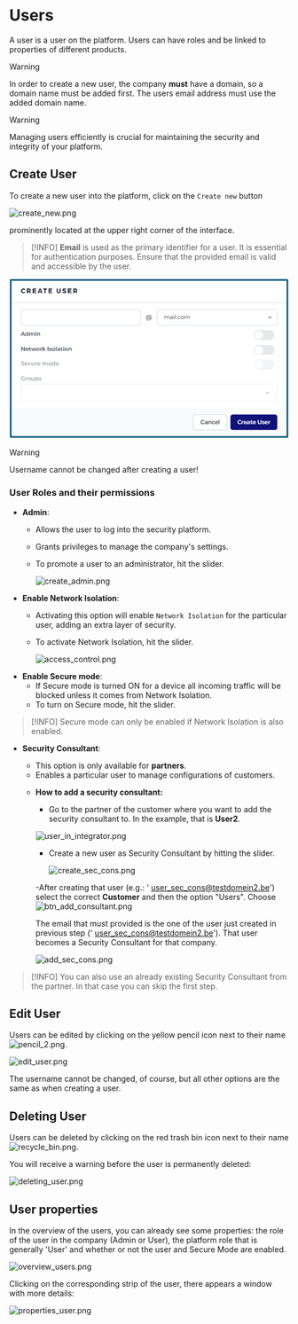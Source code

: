 # Users

A user is a user on the platform. Users can have roles and be linked to properties of different products.


> [!WARNING]
> In order to create a new user, the company **must** have a domain, so a domain name must be added first. The users email address must use the added domain name.

> [!WARNING]
> Managing users efficiently is crucial for maintaining the security and integrity of your platform. 


## Create User
To create a new user into the platform, click on the `Create new`  button

![create_new.png](/create_new.png)

prominently located at the upper right corner of the interface.

> [!INFO]
> **Email** is used as the primary identifier for a user. It is essential for authentication purposes. Ensure that the provided email is valid and accessible by the user. 

![create_user.png](create_user.png ':size=500x300')

> [!WARNING]
>  Username cannot be changed after creating a user! 

### User Roles and their permissions

- **Admin**:
  - Allows the user to log into the security platform.
  - Grants privileges to manage the company's settings.
  - To promote a user to an administrator, hit the slider.

    ![create_admin.png](/create_admin.png ':size=500x300')


 
- **Enable Network Isolation**:
  - Activating this option will enable `Network Isolation` for the particular user, adding an extra layer of security.
  - To activate Network Isolation, hit the slider.
  
    ![access_control.png](/access_control.png ':size=500x300')

  
<!-- > [!INFO]
>  Before adding a user, a domain name must be added first. The users email address must use the added domain name. -->

  
- **Enable Secure mode**:
  - If Secure mode is turned ON for a device all incoming traffic will be blocked unless it comes from Network Isolation.
  - To turn on Secure mode, hit the slider.

> [!INFO]
>  Secure mode can only be enabled if Network Isolation is also enabled. 

- **Security Consultant**:
   - This option is only available for **partners**.
   - Enables a particular user to manage configurations of customers.
   <!-- - To gain access, the security consultant must be created as an admin. -->

    <!-- ![security_consultant_2.png](/security_consultant_2.png ':size=800') -->

   - **How to add a security consultant:**

      - Go to the partner of the customer where you want to add the security consultant to. In the example, that is **User2**. 

       ![user_in_integrator.png](/user_in_integrator.png ':size=800')

      - Create a new user as Security Consultant by hitting the slider.

        ![create_sec_cons.png](/create_sec_cons.png ':size=500x300')

      -After creating that user (e.g.: ' user_sec_cons@testdomein2.be') select the correct **Customer** and then the option "Users". Choose 
       ![btn_add_consultant.png](/btn_add_consultant.png ':size=150x25')
      
      
      The email that must provided is the one of the user just created in previous step (' user_sec_cons@testdomein2.be'). That user becomes a Security Consultant for that company.

      ![add_sec_cons.png](/add_sec_cons.png ':size=500x300')

> [!INFO]
>  You can also use an already existing Security Consultant from the partner. In that case you can skip the first step.      
     

## Edit User
  
 Users can be edited by clicking on the yellow pencil icon next to their name ![pencil_2.png](/icon_edit.png ':size=35').
 
  ![edit_user.png](/edit_user.png ':size=500x350')
  
  The username cannot be changed, of course, but all other options are the same as when creating a user.
  
## Deleting User

 Users can be deleted by clicking on the red trash bin icon next to their name ![recycle_bin.png](/icon_delete.png ':size=35').
 
 You will receive a warning before the user is permanently deleted:
 
 ![deleting_user.png](/deleting_user.png ':size=500x150')


## User properties

 In the overview of the users, you can already see some properties: the role of the user in the company (Admin or User), the platform role that is generally 'User' and whether or not the user and Secure Mode are enabled.

 ![overview_users.png](/overview_users.png ':size=800x150')

 Clicking on the corresponding strip of the user, there appears a window with more details:


![properties_user.png](/properties_user.png ':size=500')


